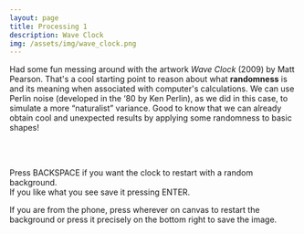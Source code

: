 ```yaml
---
layout: page
title: Processing 1
description: Wave Clock
img: /assets/img/wave_clock.png
---
```


Had some fun messing around with the artwork *Wave Clock* (2009) by Matt Pearson.
That's a cool starting point to reason about what **randomness** is and its meaning when associated with computer's calculations. We can use Perlin noise (developed in the ‘80 by Ken Perlin), as we did in this case, to simulate a more “naturalist” variance.
Good to know that we can already obtain cool and unexpected results by applying some randomness to basic shapes!  
<br>


<script src="https://cdn.jsdelivr.net/npm/p5@1.0.0/lib/p5.js"></script>
<script src="https://ajax.googleapis.com/ajax/libs/jquery/3.4.1/jquery.min.js"></script>
<div id="sketch"> </div>

<script>

//global variables
let _angnoise;
let _radiusnoise;
let _xnoise;
let _ynoise;
let _angle;
let _radius;
let _strokeCol;
let _strokeChange;


function setup() {
  width = $(window).width();
  height = $(window).height();
  if(width>720){
  	width = 720;
  	height = 480;
  }
  let canvas = createCanvas(width, height);
  canvas.parent("sketch");
  smooth();
  frameRate(20);
  background(255);
  noFill();
  _strokeCol = 254;
  _strokeChange = -1;
  _angle = -PI/2;
  _radiusnoise=0;
  _radius=0;
  _angnoise=0;
  _xnoise=0;
  _ynoise=0;

}

function draw(){

  //add some noise to the radius
  _radiusnoise += 0.005;
  _radius += (noise(_radiusnoise)*550)+1;

  //add som noise to the angle
  _angnoise += 0.005; 
  _angle += (noise(_angnoise)*6)-3;
  
  if(_angle>360){_angle -= 360;}
  if(_angle<0){_angle += 360;}
  
  //add some noise to the center position
  _xnoise+=0.01;
  _ynoise+=0.01;
  let centerX=width/2 + (noise(_xnoise)*100)-50;
  let centerY=height/2 + (noise(_ynoise)*100)-50;
  
  //compute points opposite to the center
  let rad = radians(_angle);
  let x1= centerX+(_radius*cos(rad));
  let y1= centerY+(_radius*sin(rad));
  
  let opprad = rad + PI;
  let x2= centerX+(_radius*cos(opprad));
  let y2= centerY+(_radius*sin(opprad));
  
  //compute stroke color
  _strokeCol += _strokeChange;
  if(_strokeCol>240){_strokeChange = -1;}
  if(_strokeCol<40){_strokeChange = 1;}
  
  //draw
  stroke(_strokeCol,60);
  strokeWeight(1);
  line(x1,y1,x2,y2);

}

function keyPressed() {

	if (keyCode === ENTER) {
	saveCanvas(canvas, 'WaveClock_FabioMarchiano', 'jpg');
	}

	if (keyCode === BACKSPACE) {
		
		let randCol=random(255);
		background(randCol);
	}

}

function touchStarted() {
  if ((touches[0]>2*width/3)&&((touches[1]>2*height/3))) {
	saveCanvas(canvas, 'WaveClock_FabioMarchiano', 'jpg');
  }else{
  	let randCol=random(255);
	background(randCol);
  }
 }


</script>

<br>

Press BACKSPACE if you want the clock to restart with a random background.<br>
If you like what you see save it pressing ENTER.

If you are from the phone, press wherever on canvas to restart the background or press it precisely on the bottom right to save the image.
